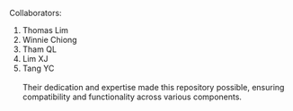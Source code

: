 Collaborators:
<br>
1) Thomas Lim
   <br>
3) Winnie Chiong
   <br>
5) Tham QL
   <br>
7) Lim XJ
   <br>
9) Tang YC
<br><br>
Their dedication and expertise made this repository possible, ensuring compatibility and functionality across various components.
